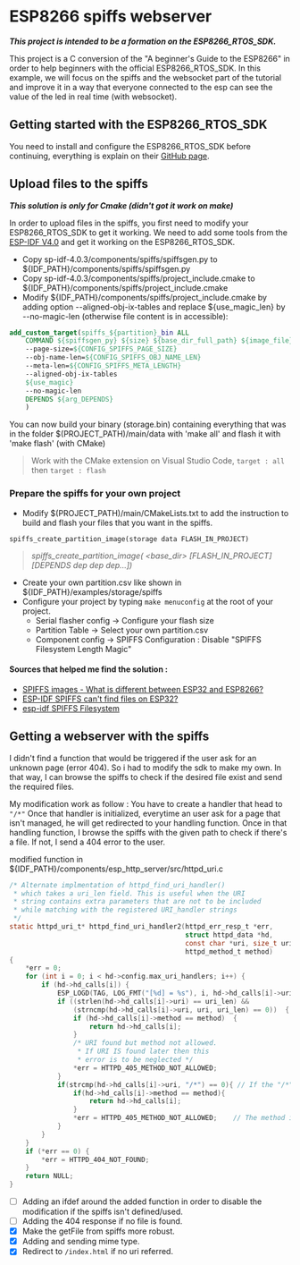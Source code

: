 # ESP8266 spiffs webserver

***This project is intended to be a formation on the ESP8266_RTOS_SDK.***

This project is a C conversion of the "A beginner's Guide to the ESP8266" in order to help beginners with the official ESP8266_RTOS_SDK. In this example, we will focus on the spiffs and the websocket part of the tutorial and improve it in a way that everyone connected to the esp can see the value of the led in real time (with websocket).

## Getting started with the ESP8266_RTOS_SDK
You need to install and configure the ESP8266_RTOS_SDK before continuing, everything is explain on their [GitHub page](https://github.com/espressif/ESP8266_RTOS_SDK/).

## Upload files to the spiffs
***This solution is only for Cmake (didn't got it work on make)***

In order to upload files in the spiffs, you first need to modify your ESP8266_RTOS_SDK to get it working.
We need to add some tools from the [ESP-IDF V4.0](https://github.com/espressif/esp-idf/tree/release/v4.0) and get it working on the ESP8266_RTOS_SDK.
- Copy sp-idf-4.0.3/components/spiffs/spiffsgen.py to ${IDF_PATH}/components/spiffs/spiffsgen.py
- Copy sp-idf-4.0.3/components/spiffs/project_include.cmake to ${IDF_PATH}/components/spiffs/project_include.cmake
- Modify ${IDF_PATH}/components/spiffs/project_include.cmake by adding option --aligned-obj-ix-tables and replace ${use_magic_len} by --no-magic-len (otherwise file content is in accessible):

``` cmake
add_custom_target(spiffs_${partition}_bin ALL
    COMMAND ${spiffsgen_py} ${size} ${base_dir_full_path} ${image_file}
    --page-size=${CONFIG_SPIFFS_PAGE_SIZE}
    --obj-name-len=${CONFIG_SPIFFS_OBJ_NAME_LEN}
    --meta-len=${CONFIG_SPIFFS_META_LENGTH}
    --aligned-obj-ix-tables
    ${use_magic}
    --no-magic-len
    DEPENDS ${arg_DEPENDS}
    )
```

You can now build your binary (storage.bin) containing everything that was in the folder $(PROJECT_PATH)/main/data with 'make all' and flash it with 'make flash' (with CMake)
> Work with the CMake extension on Visual Studio Code, `target : all` then `target : flash`

### Prepare the spiffs for your own project

- Modify $(PROJECT_PATH)/main/CMakeLists.txt to add the instruction to build and flash your files that you want in the spiffs.
```
spiffs_create_partition_image(storage data FLASH_IN_PROJECT)
```
> *spiffs_create_partition_image(<partition> <base_dir> [FLASH_IN_PROJECT] [DEPENDS dep dep dep...])*

- Create your own partition.csv like shown in ${IDF_PATH}/examples/storage/spiffs
- Configure your project by typing `make menuconfig` at the root of your project.
  - Serial flasher config -> Configure your flash size
  - Partition Table -> Select your own partition.csv
  - Component config -> SPIFFS Configuration : Disable "SPIFFS Filesystem Length Magic"

#### Sources that helped me find the solution :
- [SPIFFS images - What is different between ESP32 and ESP8266?](https://www.esp32.com/viewtopic.php?t=21955)  
- [ESP-IDF SPIFFS can't find files on ESP32?](https://esp32.com/viewtopic.php?t=7413)
- [esp-idf SPIFFS Filesystem](https://docs.espressif.com/projects/esp-idf/en/latest/esp32/api-reference/storage/spiffs.html)


## Getting a webserver with the spiffs
I didn't find a function that would be triggered if the user ask for an unknown page (error 404). So i had to modify the sdk to make my own.
In that way, I can browse the spiffs to check if the desired file exist and send the required files.

My modification work as follow : 
You have to create a handler that head to `"/*"`
Once that handler is initialized, everytime an user ask for a page that isn't managed, he will get redirected to your handling function.
Once in that handling function, I browse the spiffs with the given path to check if there's a file. If not, I send a 404 error to the user.

modified function in ${IDF_PATH}/components/esp_http_server/src/httpd_uri.c

``` c
/* Alternate implmentation of httpd_find_uri_handler()
 * which takes a uri_len field. This is useful when the URI
 * string contains extra parameters that are not to be included
 * while matching with the registered URI_handler strings
 */
static httpd_uri_t* httpd_find_uri_handler2(httpd_err_resp_t *err,
                                            struct httpd_data *hd,
                                            const char *uri, size_t uri_len,
                                            httpd_method_t method)
{
    *err = 0;
    for (int i = 0; i < hd->config.max_uri_handlers; i++) {
        if (hd->hd_calls[i]) {
            ESP_LOGD(TAG, LOG_FMT("[%d] = %s"), i, hd->hd_calls[i]->uri);
            if ((strlen(hd->hd_calls[i]->uri) == uri_len) &&            // First match uri length
                (strncmp(hd->hd_calls[i]->uri, uri, uri_len) == 0))  {  // Then match uri strings
                if (hd->hd_calls[i]->method == method)  {               // Finally match methods
                    return hd->hd_calls[i];
                }
                /* URI found but method not allowed.
                 * If URI IS found later then this
                 * error is to be neglected */
                *err = HTTPD_405_METHOD_NOT_ALLOWED;
            }
            if(strcmp(hd->hd_calls[i]->uri, "/*") == 0){ // If the "/*" uri is define
                if(hd->hd_calls[i]->method == method){
                    return hd->hd_calls[i];
                }
                *err = HTTPD_405_METHOD_NOT_ALLOWED;    // The method is not the good one
            }
        }
    }
    if (*err == 0) {
        *err = HTTPD_404_NOT_FOUND;
    }
    return NULL;
}
```

- [ ] Adding an ifdef around the added function in order to disable the modification if the spiffs isn't defined/used.
- [ ] Adding the 404 response if no file is found.
- [x] Make the getFile from spiffs more robust.
- [x] Adding and sending mime type.
- [x] Redirect to `/index.html` if no uri referred.
